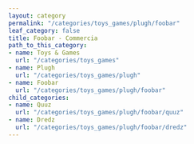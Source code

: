 ```yaml
---
layout: category
permalink: "/categories/toys_games/plugh/foobar"
leaf_category: false
title: Foobar - Commercia
path_to_this_category:
- name: Toys & Games
  url: "/categories/toys_games"
- name: Plugh
  url: "/categories/toys_games/plugh"
- name: Foobar
  url: "/categories/toys_games/plugh/foobar"
child_categories:
- name: Quuz
  url: "/categories/toys_games/plugh/foobar/quuz"
- name: Dredz
  url: "/categories/toys_games/plugh/foobar/dredz"
---
```


